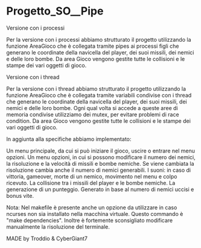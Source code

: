 # Progetto_SO__Pipe
Versione con i processi

Per la versione con i processi abbiamo strutturato il progetto utilizzando la funzione AreaGioco che è collegata tramite pipes ai processi figli che generano le coordinate della navicella del player, dei suoi missili, dei nemici e delle loro bombe. Da area Gioco vengono gestite tutte le collisioni e le stampe dei vari oggetti di gioco.

Versione con i thread

Per la versione con i thread abbiamo strutturato il progetto utilizzando la funzione AreaGioco che è collegata tramite variabili condivise con i thread che generano le coordinate della navicella del player, dei suoi missili, dei nemici e delle loro bombe. Ogni qual volta si accede a queste aree di memoria condivise utilizziamo dei mutex, per evitare problemi di race condition. Da area Gioco vengono gestite tutte le collisioni e le stampe dei vari oggetti di gioco.

In aggiunta alla specifiche abbiamo implementato:

Un menu principale, da cui si può iniziare il gioco, uscire o entrare nel menu opzioni.
Un menu opzioni, in cui si possono modificare il numero dei nemici, la risoluzione e la velocità di missili e bombe nemiche. Se viene cambiata la risoluzione cambia anche il numero di nemici generabili.
I suoni: in caso di vittoria, gameover, morte di un nemico, movimento nel menu e colpo ricevuto.
La collisione tra i missili del player e le bombe nemiche.
La generazione di un punteggio. Generato in base al numero di nemici uccisi e bonus vite.


Nota:
Nel makefile è presente anche un opzione da utilizzare in caso ncurses non sia installato nella macchina virtuale. Questo commando è "make dependencies". Inoltre è fortemente sconsigliato modificare manualmente la risoluzione del terminale.

MADE by Troddio & CyberGiant7
